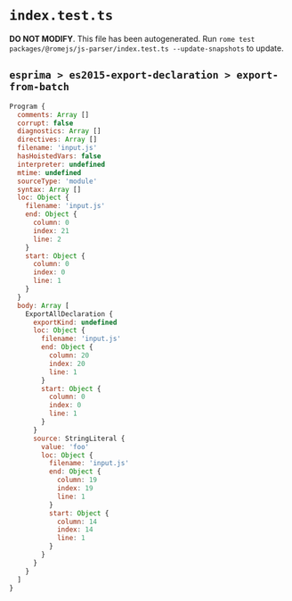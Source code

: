 # `index.test.ts`

**DO NOT MODIFY**. This file has been autogenerated. Run `rome test packages/@romejs/js-parser/index.test.ts --update-snapshots` to update.

## `esprima > es2015-export-declaration > export-from-batch`

```javascript
Program {
  comments: Array []
  corrupt: false
  diagnostics: Array []
  directives: Array []
  filename: 'input.js'
  hasHoistedVars: false
  interpreter: undefined
  mtime: undefined
  sourceType: 'module'
  syntax: Array []
  loc: Object {
    filename: 'input.js'
    end: Object {
      column: 0
      index: 21
      line: 2
    }
    start: Object {
      column: 0
      index: 0
      line: 1
    }
  }
  body: Array [
    ExportAllDeclaration {
      exportKind: undefined
      loc: Object {
        filename: 'input.js'
        end: Object {
          column: 20
          index: 20
          line: 1
        }
        start: Object {
          column: 0
          index: 0
          line: 1
        }
      }
      source: StringLiteral {
        value: 'foo'
        loc: Object {
          filename: 'input.js'
          end: Object {
            column: 19
            index: 19
            line: 1
          }
          start: Object {
            column: 14
            index: 14
            line: 1
          }
        }
      }
    }
  ]
}
```
